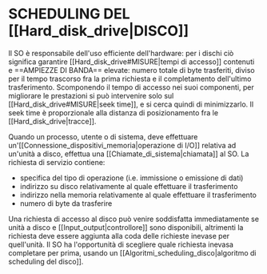 # SCHEDULING DEL [[Hard_disk_drive|DISCO]]
Il SO è responsabile dell'uso efficiente dell'hardware: per i dischi ciò significa garantire [[Hard_disk_drive#MISURE|tempi di accesso]] contenuti e ==AMPIEZZE DI BANDA== elevate: numero totale di byte trasferiti, diviso per il tempo trascorso fra la prima richiesta e il completamento dell'ultimo trasferimento.
Scomponendo il tempo di accesso nei suoi componenti, per migliorare le prestazioni si può intervenire solo sul [[Hard_disk_drive#MISURE|seek time]], e si cerca quindi di minimizzarlo. Il seek time è proporzionale alla distanza di posizionamento fra le [[Hard_disk_drive|tracce]].

Quando un processo, utente o di sistema, deve effettuare un'[[Connessione_dispositivi_memoria|operazione di I/O]] relativa ad un'unità a disco, effettua una [[Chiamate_di_sistema|chiamata]] al SO. La richiesta di servizio contiene:
- specifica del tipo di operazione (i.e. immissione o emissione di dati)
- indirizzo su disco relativamente al quale effettuare il trasferimento
- indirizzo nella memoria relativamente al quale effettuare il trasferimento
- numero di byte da trasferire

Una richiesta di accesso al disco può venire soddisfatta immediatamente se unità a disco e [[Input_output|controllore]] sono disponibili, altrimenti la richiesta deve essere aggiunta alla coda delle richieste inevase per quell'unità. Il SO ha l'opportunità di scegliere quale richiesta inevasa completare per prima, usando un [[Algoritmi_scheduling_disco|algoritmo di scheduling del disco]].
